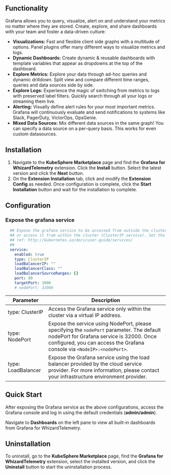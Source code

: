 ## Functionality

Grafana allows you to query, visualize, alert on and understand your metrics no matter where they are stored. Create, explore, and share dashboards with your team and foster a data-driven culture:

- **Visualizations:** Fast and flexible client side graphs with a multitude of options. Panel plugins offer many different ways to visualize metrics and logs.
- **Dynamic Dashboards:** Create dynamic & reusable dashboards with template variables that appear as dropdowns at the top of the dashboard.
- **Explore Metrics:** Explore your data through ad-hoc queries and dynamic drilldown. Split view and compare different time ranges, queries and data sources side by side.
- **Explore Logs:** Experience the magic of switching from metrics to logs with preserved label filters. Quickly search through all your logs or streaming them live.
- **Alerting:** Visually define alert rules for your most important metrics. Grafana will continuously evaluate and send notifications to systems like Slack, PagerDuty, VictorOps, OpsGenie.
- **Mixed Data Sources:** Mix different data sources in the same graph! You can specify a data source on a per-query basis. This works for even custom datasources.

## Installation

1. Navigate to the **KubeSphere Marketplace** page and find the **Grafana for WhizardTelemetry** extension. Click the **Install** button. Select the latest version and click the **Next** button.
2. On the **Extension Installation** tab, click and modify the **Extension Config** as needed. Once configuration is complete, click the **Start Installation** button and wait for the installation to complete.

## Configuration

### Expose the grafana service

```yaml
  ## Expose the grafana service to be accessed from outside the cluster (LoadBalancer service).
  ## or access it from within the cluster (ClusterIP service). Set the service type and the port to serve it.
  ## ref: http://kubernetes.io/docs/user-guide/services/
  ##
  service:
    enabled: true
    type: ClusterIP
    loadBalancerIP: ""
    loadBalancerClass: ""
    loadBalancerSourceRanges: []
    port: 80
    targetPort: 3000
    # nodePort: 32000
```

| Parameter | Description |
| -------- | -------- |
| type: ClusterIP | Access the Grafana service only within the cluster via a virtual IP address. |
| type: NodePort | Expose the service using NodePort, please specifying the `nodePort` parameter. The default nodePort for Grafana service is 32000. Once configured, you can access the Grafana console via `<NodeIP>:<nodePort>`. |
| type: LoadBalancer | Expose the Grafana service using the load balancer provided by the cloud service provider. For more information, please contact your infrastructure environment provider. |

## Quick Start

After exposing the Grafana service as the above configurations, access the Grafana console and log in using the default credentials (**admin/admin**).

Navigate to **Dashboards** on the left pane to view all built-in dashboards from Grafana for WhizardTelemetry.

## Uninstallation

To uninstall, go to the **KubeSphere Marketplace** page, find the **Grafana for WhizardTelemetry** extension, select the installed version, and click the **Uninstall** button to start the uninstallation process.
